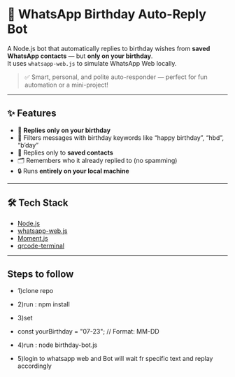 # 🎉 WhatsApp Birthday Auto-Reply Bot

A Node.js bot that automatically replies to birthday wishes from **saved WhatsApp contacts** — but **only on your birthday**.  
It uses `whatsapp-web.js` to simulate WhatsApp Web locally.

> ✅ Smart, personal, and polite auto-responder — perfect for fun automation or a mini-project!

---

## ✨ Features

- 🔁 **Replies only on your birthday**
- 🧠 Filters messages with birthday keywords like “happy birthday”, “hbd”, “b’day”
- 👥 Replies only to **saved contacts**
- 🗂 Remembers who it already replied to (no spamming)
- 🔒 Runs **entirely on your local machine**

---

## 🛠 Tech Stack

- [Node.js](https://nodejs.org/)
- [whatsapp-web.js](https://github.com/pedroslopez/whatsapp-web.js)
- [Moment.js](https://momentjs.com/)
- [qrcode-terminal](https://www.npmjs.com/package/qrcode-terminal)

---

## Steps to follow

- 1)clone repo

- 2)run : npm install


- 3)set
- const yourBirthday = "07-23"; // Format: MM-DD


- 4)run : node birthday-bot.js

- 5)login to whatsapp web and Bot will wait fr specific text and replay accordingly

